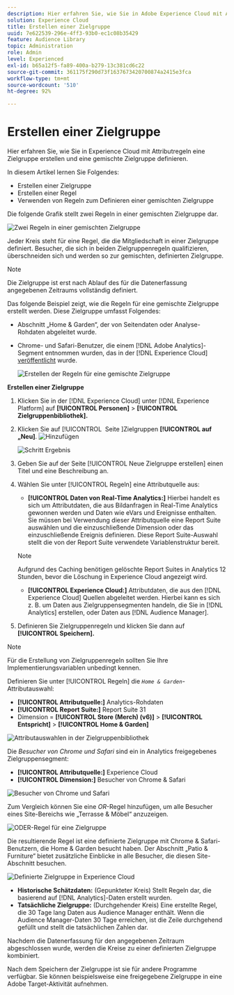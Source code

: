 ```yaml
---
description: Hier erfahren Sie, wie Sie in Adobe Experience Cloud mit Attributregeln eine Zielgruppe erstellen und eine gemischte Zielgruppe definieren.
solution: Experience Cloud
title: Erstellen einer Zielgruppe
uuid: 7e622539-296e-4ff3-93b0-ec1c08b35429
feature: Audience Library
topic: Administration
role: Admin
level: Experienced
exl-id: b65a12f5-fa89-400a-b279-13c381cd6c22
source-git-commit: 361175f290d73f1637673420700874a2415e3fca
workflow-type: tm+mt
source-wordcount: '510'
ht-degree: 92%

---
```


# Erstellen einer Zielgruppe

Hier erfahren Sie, wie Sie in Experience Cloud mit Attributregeln eine Zielgruppe erstellen und eine gemischte Zielgruppe definieren.

In diesem Artikel lernen Sie Folgendes:

* Erstellen einer Zielgruppe
* Erstellen einer Regel
* Verwenden von Regeln zum Definieren einer gemischten Zielgruppe

Die folgende Grafik stellt zwei Regeln in einer gemischten Zielgruppe dar.

![Zwei Regeln in einer gemischten Zielgruppe](assets/audience_sharing.png)

Jeder Kreis steht für eine Regel, die die Mitgliedschaft in einer Zielgruppe definiert. Besucher, die sich in beiden Zielgruppenregeln qualifizieren, überschneiden sich und werden so zur gemischten, definierten Zielgruppe.

>[!NOTE]
>
>Die Zielgruppe ist erst nach Ablauf des für die Datenerfassung angegebenen Zeitraums vollständig definiert.

Das folgende Beispiel zeigt, wie die Regeln für eine gemischte Zielgruppe erstellt werden. Diese Zielgruppe umfasst Folgendes:

* Abschnitt „Home &amp; Garden“, der von Seitendaten oder Analyse-Rohdaten abgeleitet wurde.
* Chrome- und Safari-Benutzer, die einem [!DNL Adobe Analytics]-Segment entnommen wurden, das in der [!DNL Experience Cloud] [veröffentlicht](overview.md) wurde.

  ![Erstellen der Regeln für eine gemischte Zielgruppe](assets/audience_create.png)

**Erstellen einer Zielgruppe**

1. Klicken Sie in der [!DNL Experience Cloud] unter [!DNL Experience Platform] auf **[!UICONTROL Personen]** > **[!UICONTROL Zielgruppenbibliothek].**
1. Klicken Sie auf [!UICONTROL &#x200B; Seite &#x200B;]Zielgruppen **[!UICONTROL auf „Neu]**. ![Hinzufügen](assets/add_icon_small.png)

   ![Schritt Ergebnis](assets/audience_create_new.png)

1. Geben Sie auf der Seite [!UICONTROL Neue Zielgruppe erstellen] einen Titel und eine Beschreibung an.
1. Wählen Sie unter [!UICONTROL Regeln] eine Attributquelle aus:

   * **[!UICONTROL Daten von Real-Time Analytics:]** Hierbei handelt es sich um Attributdaten, die aus Bildanfragen in Real-Time Analytics gewonnen werden und Daten wie eVars und Ereignisse enthalten. Sie müssen bei Verwendung dieser Attributquelle eine Report Suite auswählen und die einzuschließende Dimension oder das einzuschließende Ereignis definieren. Diese Report Suite-Auswahl stellt die von der Report Suite verwendete Variablenstruktur bereit.

   >[!NOTE]
   >
   >Aufgrund des Caching benötigen gelöschte Report Suites in Analytics 12 Stunden, bevor die Löschung in Experience Cloud angezeigt wird.

   * **[!UICONTROL Experience Cloud:]** Attributdaten, die aus den [!DNL Experience Cloud] Quellen abgeleitet werden. Hierbei kann es sich z. B. um Daten aus Zielgruppensegmenten handeln, die Sie in [!DNL Analytics] erstellen, oder Daten aus [!DNL Audience Manager].

1. Definieren Sie Zielgruppenregeln und klicken Sie dann auf **[!UICONTROL Speichern].**

>[!NOTE]
>
>Für die Erstellung von Zielgruppenregeln sollten Sie Ihre Implementierungsvariablen unbedingt kennen.

Definieren Sie unter [!UICONTROL Regeln] die *`Home & Garden`*-Attributauswahl:

* **[!UICONTROL Attributquelle:]** Analytics-Rohdaten
* **[!UICONTROL Report Suite:]** Report Suite 31
* Dimension = **[!UICONTROL Store (Merch) (v6)]** > **[!UICONTROL Entspricht]** > **[!UICONTROL Home &amp; Garden]**

![Attributauswahlen in der Zielgruppenbibliothek](assets/home_garden.png)

Die *Besucher von Chrome und Safari* sind ein in Analytics freigegebenes Zielgruppensegment:

* **[!UICONTROL Attributquelle:]** Experience Cloud
* **[!UICONTROL Dimension:]** Besucher von Chrome &amp; Safari

![Besucher von Chrome und Safari](assets/chrome_safari.png)

Zum Vergleich können Sie eine *OR*-Regel hinzufügen, um alle Besucher eines Site-Bereichs wie „Terrasse &amp; Möbel“ anzuzeigen.

![ODER-Regel für eine Zielgruppe](assets/audiences_rule_patio.png)

Die resultierende Regel ist eine definierte Zielgruppe mit Chrome &amp; Safari-Benutzern, die Home &amp; Garden besucht haben. Der Abschnitt „Patio &amp; Furniture“ bietet zusätzliche Einblicke in alle Besucher, die diesen Site-Abschnitt besuchen.

![Definierte Zielgruppe in Experience Cloud](assets/defined_audience.png)

* **Historische Schätzdaten:** (Gepunkteter Kreis) Stellt Regeln dar, die basierend auf [!DNL Analytics]-Daten erstellt wurden.
* **Tatsächliche Zielgruppe:** (Durchgehender Kreis) Eine erstellte Regel, die 30 Tage lang Daten aus Audience Manager enthält. Wenn die Audience Manager-Daten 30 Tage erreichen, ist die Zeile durchgehend gefüllt und stellt die tatsächlichen Zahlen dar.

Nachdem die Datenerfassung für den angegebenen Zeitraum abgeschlossen wurde, werden die Kreise zu einer definierten Zielgruppe kombiniert.

Nach dem Speichern der Zielgruppe ist sie für andere Programme verfügbar. Sie können beispielsweise eine freigegebene Zielgruppe in eine Adobe Target-Aktivität aufnehmen.
